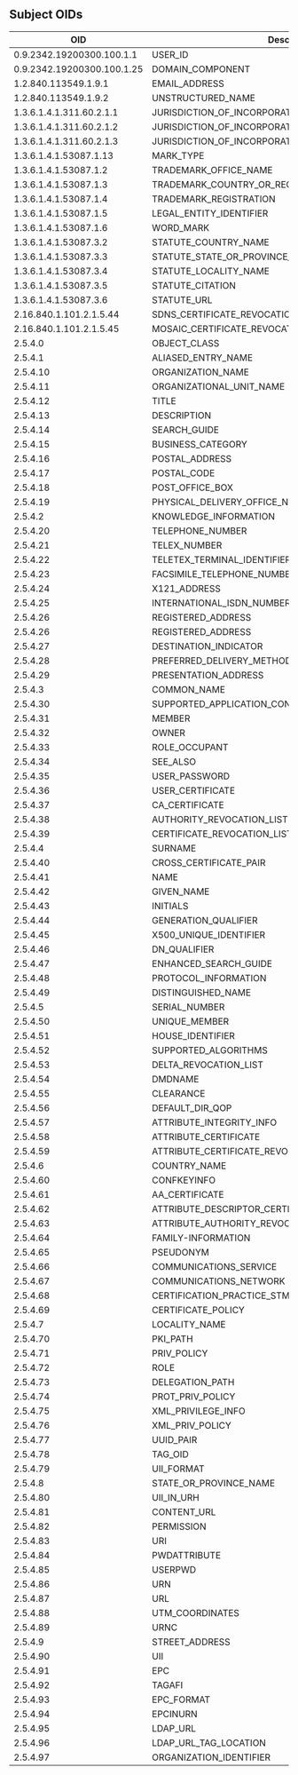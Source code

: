 Subject OIDs
--

| OID | Description |
| --- | ----------- |
| 0.9.2342.19200300.100.1.1	| USER_ID
| 0.9.2342.19200300.100.1.25	| DOMAIN_COMPONENT
| 1.2.840.113549.1.9.1	| EMAIL_ADDRESS
| 1.2.840.113549.1.9.2	| UNSTRUCTURED_NAME
| 1.3.6.1.4.1.311.60.2.1.1	| JURISDICTION_OF_INCORPORATION_LOCALITY_NAME
| 1.3.6.1.4.1.311.60.2.1.2	| JURISDICTION_OF_INCORPORATION_STATE_OR_PROVINCE_NAME
| 1.3.6.1.4.1.311.60.2.1.3	| JURISDICTION_OF_INCORPORATION_COUNTRY_NAME
| 1.3.6.1.4.1.53087.1.13	| MARK_TYPE
| 1.3.6.1.4.1.53087.1.2	| TRADEMARK_OFFICE_NAME
| 1.3.6.1.4.1.53087.1.3	| TRADEMARK_COUNTRY_OR_REGION_NAME
| 1.3.6.1.4.1.53087.1.4	| TRADEMARK_REGISTRATION
| 1.3.6.1.4.1.53087.1.5	| LEGAL_ENTITY_IDENTIFIER
| 1.3.6.1.4.1.53087.1.6	| WORD_MARK
| 1.3.6.1.4.1.53087.3.2	| STATUTE_COUNTRY_NAME
| 1.3.6.1.4.1.53087.3.3	| STATUTE_STATE_OR_PROVINCE_NAME
| 1.3.6.1.4.1.53087.3.4	| STATUTE_LOCALITY_NAME
| 1.3.6.1.4.1.53087.3.5	| STATUTE_CITATION
| 1.3.6.1.4.1.53087.3.6	| STATUTE_URL
| 2.16.840.1.101.2.1.5.44	| SDNS_CERTIFICATE_REVOCATION_LIST
| 2.16.840.1.101.2.1.5.45	| MOSAIC_CERTIFICATE_REVOCATION_LIST
| 2.5.4.0	| OBJECT_CLASS
| 2.5.4.1	| ALIASED_ENTRY_NAME
| 2.5.4.10	| ORGANIZATION_NAME
| 2.5.4.11	| ORGANIZATIONAL_UNIT_NAME
| 2.5.4.12	| TITLE
| 2.5.4.13	| DESCRIPTION
| 2.5.4.14	| SEARCH_GUIDE
| 2.5.4.15	| BUSINESS_CATEGORY
| 2.5.4.16	| POSTAL_ADDRESS
| 2.5.4.17	| POSTAL_CODE
| 2.5.4.18	| POST_OFFICE_BOX
| 2.5.4.19	| PHYSICAL_DELIVERY_OFFICE_NAME
| 2.5.4.2	| KNOWLEDGE_INFORMATION
| 2.5.4.20	| TELEPHONE_NUMBER
| 2.5.4.21	| TELEX_NUMBER
| 2.5.4.22	| TELETEX_TERMINAL_IDENTIFIER
| 2.5.4.23	| FACSIMILE_TELEPHONE_NUMBER
| 2.5.4.24	| X121_ADDRESS
| 2.5.4.25	| INTERNATIONAL_ISDN_NUMBER
| 2.5.4.26	| REGISTERED_ADDRESS
| 2.5.4.26	| REGISTERED_ADDRESS
| 2.5.4.27	| DESTINATION_INDICATOR
| 2.5.4.28	| PREFERRED_DELIVERY_METHOD
| 2.5.4.29	| PRESENTATION_ADDRESS
| 2.5.4.3	| COMMON_NAME
| 2.5.4.30	| SUPPORTED_APPLICATION_CONTEXT
| 2.5.4.31	| MEMBER
| 2.5.4.32	| OWNER
| 2.5.4.33	| ROLE_OCCUPANT
| 2.5.4.34	| SEE_ALSO
| 2.5.4.35	| USER_PASSWORD
| 2.5.4.36	| USER_CERTIFICATE
| 2.5.4.37	| CA_CERTIFICATE
| 2.5.4.38	| AUTHORITY_REVOCATION_LIST
| 2.5.4.39	| CERTIFICATE_REVOCATION_LIST
| 2.5.4.4	| SURNAME
| 2.5.4.40	| CROSS_CERTIFICATE_PAIR
| 2.5.4.41	| NAME
| 2.5.4.42	| GIVEN_NAME
| 2.5.4.43	| INITIALS
| 2.5.4.44	| GENERATION_QUALIFIER
| 2.5.4.45	| X500_UNIQUE_IDENTIFIER
| 2.5.4.46	| DN_QUALIFIER
| 2.5.4.47	| ENHANCED_SEARCH_GUIDE
| 2.5.4.48	| PROTOCOL_INFORMATION
| 2.5.4.49	| DISTINGUISHED_NAME
| 2.5.4.5	| SERIAL_NUMBER
| 2.5.4.50	| UNIQUE_MEMBER
| 2.5.4.51	| HOUSE_IDENTIFIER
| 2.5.4.52	| SUPPORTED_ALGORITHMS
| 2.5.4.53	| DELTA_REVOCATION_LIST
| 2.5.4.54	| DMDNAME
| 2.5.4.55	| CLEARANCE
| 2.5.4.56	| DEFAULT_DIR_QOP
| 2.5.4.57	| ATTRIBUTE_INTEGRITY_INFO
| 2.5.4.58	| ATTRIBUTE_CERTIFICATE
| 2.5.4.59	| ATTRIBUTE_CERTIFICATE_REVOCATION_LIST
| 2.5.4.6	| COUNTRY_NAME
| 2.5.4.60	| CONFKEYINFO
| 2.5.4.61	| AA_CERTIFICATE
| 2.5.4.62	| ATTRIBUTE_DESCRIPTOR_CERTIFICATE
| 2.5.4.63	| ATTRIBUTE_AUTHORITY_REVOCATION_LIST
| 2.5.4.64	| FAMILY-INFORMATION
| 2.5.4.65	| PSEUDONYM
| 2.5.4.66	| COMMUNICATIONS_SERVICE
| 2.5.4.67	| COMMUNICATIONS_NETWORK
| 2.5.4.68	| CERTIFICATION_PRACTICE_STMT
| 2.5.4.69	| CERTIFICATE_POLICY
| 2.5.4.7	| LOCALITY_NAME
| 2.5.4.70	| PKI_PATH
| 2.5.4.71	| PRIV_POLICY
| 2.5.4.72	| ROLE
| 2.5.4.73	| DELEGATION_PATH
| 2.5.4.74	| PROT_PRIV_POLICY
| 2.5.4.75	| XML_PRIVILEGE_INFO
| 2.5.4.76	| XML_PRIV_POLICY
| 2.5.4.77	| UUID_PAIR
| 2.5.4.78	| TAG_OID
| 2.5.4.79	| UII_FORMAT
| 2.5.4.8	| STATE_OR_PROVINCE_NAME
| 2.5.4.80	| UII_IN_URH
| 2.5.4.81	| CONTENT_URL
| 2.5.4.82	| PERMISSION
| 2.5.4.83	| URI
| 2.5.4.84	| PWDATTRIBUTE
| 2.5.4.85	| USERPWD
| 2.5.4.86	| URN
| 2.5.4.87	| URL
| 2.5.4.88	| UTM_COORDINATES
| 2.5.4.89	| URNC
| 2.5.4.9	| STREET_ADDRESS
| 2.5.4.90	| UII
| 2.5.4.91	| EPC
| 2.5.4.92	| TAGAFI
| 2.5.4.93	| EPC_FORMAT
| 2.5.4.94	| EPCINURN
| 2.5.4.95	| LDAP_URL
| 2.5.4.96	| LDAP_URL_TAG_LOCATION
| 2.5.4.97	| ORGANIZATION_IDENTIFIER
